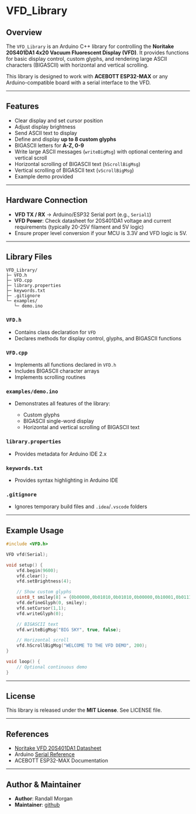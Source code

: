 # VFD\_Library

## Overview

The `VFD_Library` is an Arduino C++ library for controlling the **Noritake 20S401DA1 4x20 Vacuum Fluorescent Display (VFD)**. It provides functions for basic display control, custom glyphs, and rendering large ASCII characters (BIGASCII) with horizontal and vertical scrolling.

This library is designed to work with **ACEBOTT ESP32-MAX** or any Arduino-compatible board with a serial interface to the VFD.

---

## Features

* Clear display and set cursor position
* Adjust display brightness
* Send ASCII text to display
* Define and display **up to 8 custom glyphs**
* BIGASCII letters for **A-Z, 0-9**
* Write large ASCII messages (`writeBigMsg`) with optional centering and vertical scroll
* Horizontal scrolling of BIGASCII text (`hScrollBigMsg`)
* Vertical scrolling of BIGASCII text (`vScrollBigMsg`)
* Example demo provided

---

## Hardware Connection

* **VFD TX / RX** → Arduino/ESP32 Serial port (e.g., `Serial1`)
* **VFD Power**: Check datasheet for 20S401DA1 voltage and current requirements (typically 20-25V filament and 5V logic)
* Ensure proper level conversion if your MCU is 3.3V and VFD logic is 5V.

---

## Library Files

```
VFD_Library/
├─ VFD.h
├─ VFD.cpp
├─ library.properties
├─ keywords.txt
├─ .gitignore
└─ examples/
   └─ demo.ino
```

### `VFD.h`

* Contains class declaration for `VFD`
* Declares methods for display control, glyphs, and BIGASCII functions

### `VFD.cpp`

* Implements all functions declared in `VFD.h`
* Includes BIGASCII character arrays
* Implements scrolling routines

### `examples/demo.ino`

* Demonstrates all features of the library:

  * Custom glyphs
  * BIGASCII single-word display
  * Horizontal and vertical scrolling of BIGASCII text

### `library.properties`

* Provides metadata for Arduino IDE 2.x

### `keywords.txt`

* Provides syntax highlighting in Arduino IDE

### `.gitignore`

* Ignores temporary build files and `.idea`/`.vscode` folders

---

## Example Usage

```cpp
#include <VFD.h>

VFD vfd(Serial);

void setup() {
    vfd.begin(9600);
    vfd.clear();
    vfd.setBrightness(4);

    // Show custom glyphs
    uint8_t smiley[8] = {0b00000,0b01010,0b01010,0b00000,0b10001,0b01110,0b00000,0b00000};
    vfd.defineGlyph(0, smiley);
    vfd.setCursor(1,1);
    vfd.writeGlyph(0);

    // BIGASCII text
    vfd.writeBigMsg("BIG SKY", true, false);

    // Horizontal scroll
    vfd.hScrollBigMsg("WELCOME TO THE VFD DEMO", 200);
}

void loop() {
    // Optional continuous demo
}
```

---

## License

This library is released under the **MIT License**. See LICENSE file.

---

## References

* [Noritake VFD 20S401DA1 Datasheet](https://www.noritake-itron.com/products/vfd)
* Arduino [Serial Reference](https://www.arduino.cc/reference/en/language/functions/communication/serial/)
* ACEBOTT ESP32-MAX Documentation

---

## Author & Maintainer

* **Author**: Randall Morgan
* **Maintainer**: [github](https://github.com/Monotoba/VFD_Library/)

